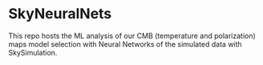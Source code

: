 # SkyNeuralNets
This repo hosts the ML analysis of our CMB (temperature and polarization) maps model selection with Neural Networks of the simulated data with SkySimulation.
